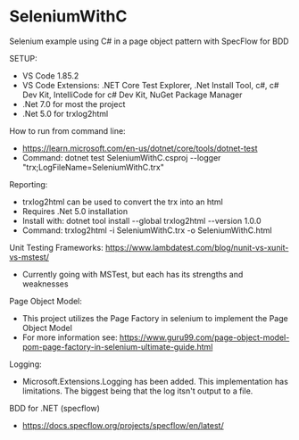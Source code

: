 # SeleniumWithC
Selenium example using C# in a page object pattern with SpecFlow for BDD

SETUP:
 - VS Code 1.85.2
 - VS Code Extensions: .NET Core Test Explorer, .Net Install Tool, c#, c# Dev Kit, IntelliCode for c# Dev Kit, NuGet Package Manager
 - .Net 7.0 for most the project
 - .Net 5.0 for trxlog2html

How to run from command line:
 - https://learn.microsoft.com/en-us/dotnet/core/tools/dotnet-test
 - Command: dotnet test SeleniumWithC.csproj --logger "trx;LogFileName=SeleniumWithC.trx"

Reporting:
 - trxlog2html can be used to convert the trx into an html
 - Requires .Net 5.0 installation
 - Install with:  dotnet tool install --global trxlog2html --version 1.0.0
 - Command: trxlog2html -i SeleniumWithC.trx -o SeleniumWithC.html

Unit Testing Frameworks: https://www.lambdatest.com/blog/nunit-vs-xunit-vs-mstest/
 - Currently going with MSTest, but each has its strengths and weaknesses

Page Object Model:
 - This project utilizes the Page Factory in selenium to implement the Page Object Model
 - For more information see: https://www.guru99.com/page-object-model-pom-page-factory-in-selenium-ultimate-guide.html

Logging:
- Microsoft.Extensions.Logging has been added. This implementation has limitations. The biggest being that the log itsn't output to a file. 

BDD for .NET (specflow)
- https://docs.specflow.org/projects/specflow/en/latest/
